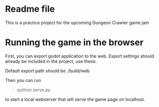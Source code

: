 # Readme file

This is a practice project for the upcoming Dungeon Crawler game jam

# Running the game in the browser

First, you can export godot application to the web. Export settings should already be included in the project, use these.

Default export path should be ./build/web

Then you can run

> python serve.py

to start a local webserver that will serve the game page on localhost. 
